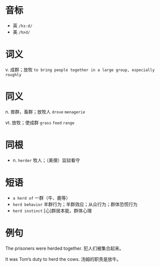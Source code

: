 # 音标

- 英 `/hɜːd/`
- 美 `/hɝd/`

# 词义

v. 成群；放牧
`to bring people together in a large group, especially roughly`

# 同义

n. 兽群，畜群；放牧人
`drove` `menagerie`

vt. 放牧；使成群
`grass` `feed` `range`

# 同根

- n. `herder` 牧人；（美俚）监狱看守

# 短语

- `a herd of` 一群（牛、鹿等）
- `herd behavior` 羊群行为；羊群效应；从众行为；群体恐慌行为
- `herd instinct` [心]群居本能，群体心理

# 例句

The prisoners were herded together.
犯人们被集合起来。

It was Tom’s duty to herd the cows.
汤姆的职责是放牛。


